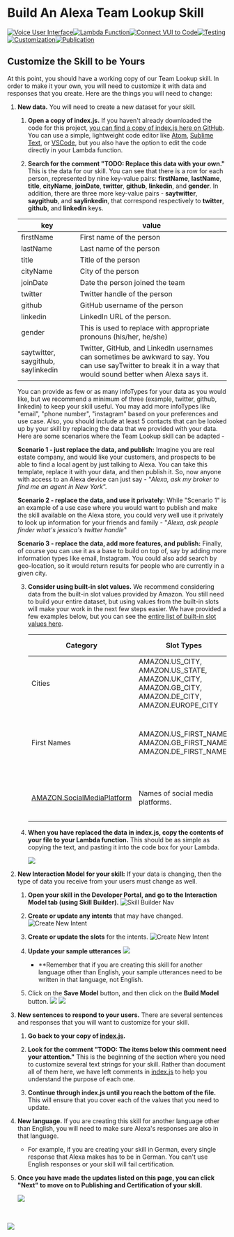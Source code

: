 # Build An Alexa Team Lookup Skill
[![Voice User Interface](https://m.media-amazon.com/images/G/01/mobile-apps/dex/alexa/alexa-skills-kit/tutorials/navigation/1-locked._TTH_.png)](https://github.com/alexa/skill-sample-nodejs-team-lookup/blob/master/instructions/1-voice-user-interface.md)[![Lambda Function](https://m.media-amazon.com/images/G/01/mobile-apps/dex/alexa/alexa-skills-kit/tutorials/navigation/2-locked._TTH_.png)](https://github.com/alexa/skill-sample-nodejs-team-lookup/blob/master/instructions/2-lambda-function.md)[![Connect VUI to Code](https://m.media-amazon.com/images/G/01/mobile-apps/dex/alexa/alexa-skills-kit/tutorials/navigation/3-locked._TTH_.png)](https://github.com/alexa/skill-sample-nodejs-team-lookup/blob/master/instructions/3-connect-vui-to-code.md)[![Testing](https://m.media-amazon.com/images/G/01/mobile-apps/dex/alexa/alexa-skills-kit/tutorials/navigation/4-locked._TTH_.png)](https://github.com/alexa/skill-sample-nodejs-team-lookup/blob/master/instructions/4-testing.md)[![Customization](https://m.media-amazon.com/images/G/01/mobile-apps/dex/alexa/alexa-skills-kit/tutorials/navigation/5-on._TTH_.png)](https://github.com/alexa/skill-sample-nodejs-team-lookup/blob/master/instructions/5-customization.md)[![Publication](https://m.media-amazon.com/images/G/01/mobile-apps/dex/alexa/alexa-skills-kit/tutorials/navigation/6-off._TTH_.png)](https://github.com/alexa/skill-sample-nodejs-team-lookup/blob/master/instructions/6-publication.md)

<!--<a href="https://github.com/alexa/skill-sample-nodejs-team-lookup/blob/master/instructions/1-voice-user-interface.md"><img src="https://m.media-amazon.com/images/G/01/mobile-apps/dex/alexa/alexa-skills-kit/tutorials/navigation/1-locked._TTH_.png" /></a><a href="https://github.com/alexa/skill-sample-nodejs-team-lookup/blob/master/instructions/2-lambda-function.md"><img src="https://m.media-amazon.com/images/G/01/mobile-apps/dex/alexa/alexa-skills-kit/tutorials/navigation/2-locked._TTH_.png" /></a><a href="https://github.com/alexa/skill-sample-nodejs-team-lookup/blob/master/instructions/3-connect-vui-to-code.md"><img src="https://m.media-amazon.com/images/G/01/mobile-apps/dex/alexa/alexa-skills-kit/tutorials/navigation/3-locked._TTH_.png" /></a><a href="https://github.com/alexa/skill-sample-nodejs-team-lookup/blob/master/instructions/4-testing.md"><img src="https://m.media-amazon.com/images/G/01/mobile-apps/dex/alexa/alexa-skills-kit/tutorials/navigation/4-locked._TTH_.png" /></a><a href="https://github.com/alexa/skill-sample-nodejs-team-lookup/blob/master/instructions/5-customization.md"><img src="https://m.media-amazon.com/images/G/01/mobile-apps/dex/alexa/alexa-skills-kit/tutorials/navigation/5-on._TTH_.png" /></a><a href="https://github.com/alexa/skill-sample-nodejs-team-lookup/blob/master/instructions/6-publication.md"><img src="https://m.media-amazon.com/images/G/01/mobile-apps/dex/alexa/alexa-skills-kit/tutorials/navigation/6-off._TTH_.png" /></a>-->

## Customize the Skill to be Yours

At this point, you should have a working copy of our Team Lookup skill.  In order to make it your own, you will need to customize it with data and responses that you create.  Here are the things you will need to change:

1.  **New data.** You will need to create a new dataset for your skill.
    1.  **Open a copy of index.js.** If you haven't already downloaded the code for this project, [you can find a copy of index.js here on GitHub](https://github.com/alexa/skill-sample-nodejs-team-lookup/blob/master/src/index.js).  You can use a simple, lightweight code editor like [Atom](http://atom.io), [Sublime Text](http://sublimetext.com), or [VSCode](http://code.visualstudio.com), but you also have the option to edit the code directly in your Lambda function.

    2.  **Search for the comment "TODO: Replace this data with your own."**  This is the data for our skill.  You can see that there is a row for each person, represented by nine key-value pairs: **firstName**, **lastName**, **title**, **cityName**, **joinDate**, **twitter**, **github**, **linkedin**, and **gender**. In addition, there are three more key-value pairs - **saytwitter**, **saygithub**, and **saylinkedin**, that correspond respectively to **twitter**, **github**, and **linkedin** keys.

    | key  | value |
    | ------------- | ------------- |
    | firstName  | First name of the person  |
    | lastName   | Last name of the person   |
    | title      | Title of the person       |
    | cityName   | City of the person        |
    | joinDate   | Date the person joined the team   |
    | twitter    | Twitter handle of the person   |
    | github     | GitHub username of the person   |    
    | linkedin   | LinkedIn URL of the person.  |
    | gender     | This is used to replace with appropriate pronouns (his/her, he/she)   |    
    | saytwitter, saygithub, saylinkedin    | Twitter, GitHub, and LinkedIn usernames can sometimes be awkward to say. You can use sayTwitter to break it in a way that would sound better when Alexa says it. |

    You can provide as few or as many infoTypes for your data as you would like, but we recommend a minimum of three (example, twitter, github, linkedin) to keep your skill useful. You may add more infoTypes like "email", "phone number", "instagram" based on your preferences and use case. Also, you should include at least 5 contacts that can be looked up by your skill by replacing the data that we provided with your data. Here are some scenarios where the Team Lookup skill can be adapted -

    **Scenario 1 - just replace the data, and publish:** Imagine you are real estate company, and would like your customers, and prospects to be able to find a local agent by just talking to Alexa. You can take this template, replace it with your data, and then publish it. So, now anyone with access to an Alexa device can just say - “*Alexa, ask my broker to find me an agent in New York*”.  

    **Scenario 2 - replace the data, and use it privately:** While "Scenario 1" is an example of a use case where you would want to publish and make the skill available on the Alexa store, you could very well use it privately to look up information for your friends and family - "*Alexa, ask people finder what's jessica's twitter handle*"

    **Scenario 3 - replace the data, add more features, and publish:** Finally, of course you can use it as a base to build on top of, say by adding more information types like email, Instagram. You could also add search by geo-location, so it would return results for people who are currently in a given city.


    3.  **Consider using built-in slot values.** We recommend considering data from the built-in slot values provided by Amazon. You still need to build your entire dataset, but using values from the built-in slots will make your work in the next few steps easier.  We have provided a few examples below, but you can see the [entire list of built-in slot values here](https://developer.amazon.com/public/solutions/alexa/alexa-skills-kit/docs/built-in-intent-ref/slot-type-reference#list-types).

        | Category | Slot Types | Description | Supported Languages |
        | --------- | ----------- | ------------- | ------------------- |
        | Cities | AMAZON.US_CITY, AMAZON.US_STATE, AMAZON.UK_CITY, AMAZON.GB_CITY, AMAZON.DE_CITY, AMAZON.EUROPE_CITY | Provides recognition of cities commonly used by speakers in theses specific countries/regions. | English (UK), English (US), German |
        | First Names | AMAZON.US_FIRST_NAME, AMAZON.GB_FIRST_NAME, AMAZON.DE_FIRST_NAME | Provides recognition of popular first names commonly used by speakers in these specific countries/regions. | English (UK), English (US), German |
        | [AMAZON.SocialMediaPlatform](https://developer.amazon.com/public/solutions/alexa/alexa-skills-kit/docs/built-in-intent-ref/slot-type-reference#sport) | Names of social media platforms. | blogger, delicious, digg, facebook, what’s app, yelp, you tube | US |
    4.  **When you have replaced the data in index.js, copy the contents of your file to your Lambda function.**  This should be as simple as copying the text, and pasting it into the code box for your Lambda.

        <img src="https://m.media-amazon.com/images/G/01/mobile-apps/dex/alexa/alexa-skills-kit/tutorials/team-lookup/5-1-5-lambda-code-box._TTH_.png" />

2.  **New Interaction Model for your skill:** If your data is changing, then the type of data you receive from your users must change as well.

    1.  **Open your skill in the Developer Portal, and go to the Interaction Model tab (using Skill Builder).**
        ![Skill Builder Nav](https://m.media-amazon.com/images/G/01/mobile-apps/dex/alexa/alexa-skills-kit/tutorials/general/5-2-1-skill-builder-interaction-model-nav.png)

    2. **Create or update any intents** that may have changed.
    ![Create New Intent](https://m.media-amazon.com/images/G/01/mobile-apps/dex/alexa/alexa-skills-kit/tutorials/team-lookup/5-2-2-skill-builder-create-new-intent.png)

    3.  **Create or update the slots** for the intents.
    ![Create New Intent](https://m.media-amazon.com/images/G/01/mobile-apps/dex/alexa/alexa-skills-kit/tutorials/team-lookup/5-2-3-skill-builder-create-new-slot.png)

    4.  **Update your sample utterances**
    ![](https://m.media-amazon.com/images/G/01/mobile-apps/dex/alexa/alexa-skills-kit/tutorials/team-lookup/5-2-4-skill-builder-create-sample-utterances.png)

        *  **Remember that if you are creating this skill for another language other than English, your sample utterances need to be written in that language, not English.

    5.  Click on the **Save Model** button, and then click on the **Build Model** button.
    ![](https://m.media-amazon.com/images/G/01/mobile-apps/dex/alexa/alexa-skills-kit/tutorials/team-lookup/1-12-skill-builder-build-save-model.png)
    ![](https://m.media-amazon.com/images/G/01/mobile-apps/dex/alexa/alexa-skills-kit/tutorials/team-lookup/1-12-skill-builder-building-model.png)

3.  **New sentences to respond to your users.** There are several sentences and responses that you will want to customize for your skill.

    1.  **Go back to your copy of [index.js]((https://github.com/alexa/skill-sample-nodejs-team-lookup/blob/master/src/index.js)).**

    2.  **Look for the comment "TODO: The items below this comment need your attention."** This is the beginning of the section where you need to customize several text strings for your skill.  Rather than document all of them here, we have left comments in [index.js]((https://github.com/alexa/skill-sample-nodejs-team-lookup/blob/master/src/index.js)) to help you understand the purpose of each one.

    3.  **Continue through index.js until you reach the bottom of the file.**  This will ensure that you cover each of the values that you need to update.

4.  **New language.** If you are creating this skill for another language other than English, you will need to make sure Alexa's responses are also in that language.

    *  For example, if you are creating your skill in German, every single response that Alexa makes has to be in German.  You can't use English responses or your skill will fail certification.

5.  **Once you have made the updates listed on this page, you can click "Next" to move on to Publishing and Certification of your skill.**

    <a href="6-certification.md"><img src="https://m.media-amazon.com/images/G/01/mobile-apps/dex/alexa/alexa-skills-kit/tutorials/general/3-7-next-button._TTH_.png" /></a>

<br/><br/>
<a href="https://github.com/alexa/skill-sample-nodejs-team-lookup/blob/master/instructions/6-publication.md"><img src="https://m.media-amazon.com/images/G/01/mobile-apps/dex/alexa/alexa-skills-kit/tutorials/general/buttons/button_next_publication._TTH_.png" /></a>

<img height="1" width="1" src="https://www.facebook.com/tr?id=1847448698846169&ev=PageView&noscript=1"/>
